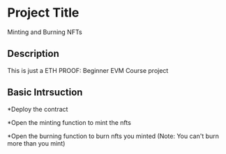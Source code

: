 # Project Title

Minting and Burning NFTs

## Description

This is just a ETH PROOF: Beginner EVM Course project

## Basic Intrsuction

*Deploy the contract

*Open the minting function to mint the nfts

*Open the burning function to burn nfts you minted (Note: You can't burn more than you mint)
